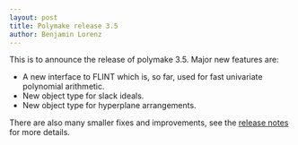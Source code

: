 ```yaml
---
layout: post
title: Polymake release 3.5
author: Benjamin Lorenz
---
```


This is to announce the release of polymake 3.5. Major new features are:

* A new interface to FLINT which is, so far, used for fast univariate 
  polynomial arithmetic.
* New object type for slack ideals.
* New object type for hyperplane arrangements.

There are also many smaller fixes and improvements, see the [release
notes](https://polymake.org/doku.php/news/release_3_5) for more details.
